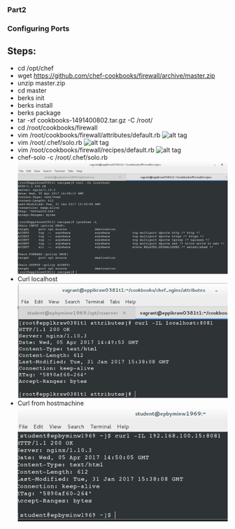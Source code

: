 ### Part2
### Configuring Ports
## Steps: 
 - cd /opt/chef
 - wget https://github.com/chef-cookbooks/firewall/archive/master.zip
 - unzip master.zip
 - cd master
 - berks init
 - berks install
 - berks package
 - tar -xf cookbooks-1491400802.tar.gz -C /root/
 - cd /root/cookbooks/firewall
 - vim /root/cookbooks/firewall/attributes/default.rb
   ![alt tag](https://raw.githubusercontent.com/hopetds/chef-lab/master/runlist.png)
 - vim /root/.chef/solo.rb
   ![alt tag](https://raw.githubusercontent.com/hopetds/chef-lab/master/runlist.png)
 - vim /root/cookbooks/firewall/recipes/default.rb
   ![alt tag](https://raw.githubusercontent.com/hopetds/chef-lab/master/runlist.png)
 - chef-solo -c /root/.chef/solo.rb
   ![alt tag](https://raw.githubusercontent.com/hopetds/chef-lab/task6/pics/rules.png)
  - Curl localhost
   ![alt tag](https://raw.githubusercontent.com/hopetds/chef-lab/task6/pics/curlfromvg.png)
 - Curl from hostmachine
   ![alt tag](https://raw.githubusercontent.com/hopetds/chef-lab/task6/pics/curllocalhost.png)
